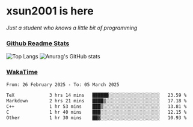 # xsun2001 is here

*Just a student who knows a little bit of programming*

### [Github Readme Stats](https://github.com/anuraghazra/github-readme-stats)

![Top Langs](https://github-readme-stats.vercel.app/api/top-langs/?username=xsun2001&layout=compact&theme=radical) ![Anurag's GitHub stats](https://github-readme-stats.vercel.app/api?username=xsun2001&show_icons=true&theme=radical)

### [WakaTime](https://wakatime.com)

<!--START_SECTION:waka-->

```txt
From: 26 February 2025 - To: 05 March 2025

TeX             3 hrs 14 mins   ██████░░░░░░░░░░░░░░░░░░░   23.59 %
Markdown        2 hrs 21 mins   ████▒░░░░░░░░░░░░░░░░░░░░   17.18 %
C++             1 hr 53 mins    ███▒░░░░░░░░░░░░░░░░░░░░░   13.81 %
C               1 hr 40 mins    ███░░░░░░░░░░░░░░░░░░░░░░   12.15 %
Other           1 hr 30 mins    ██▓░░░░░░░░░░░░░░░░░░░░░░   10.93 %
```

<!--END_SECTION:waka-->
